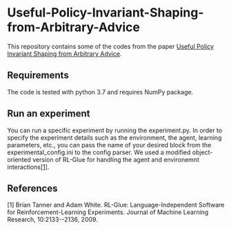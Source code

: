 # Useful-Policy-Invariant-Shaping-from-Arbitrary-Advice
This repository contains some of the codes from the paper [Useful Policy Invariant Shaping from Arbitrary Advice](https://ala2020.vub.ac.be/papers/ALA2020_paper_30.pdf).
## Requirements
The code is tested with python 3.7 and requires NumPy package.
## Run an experiment
You can run a specific experiment by running the experiment.py. In order to specify the experiment details such as the environment, the agent, learning parameters, etc., you can pass the name of your desired block from the experimental_config.ini to the config parser. We used a modified object-oriented version of RL-Glue for handling the agent and environemnt interactions[[1]](#1).
## References
<a id="1">[1]</a> 
Brian Tanner and Adam White. 
RL-Glue: Language-Independent Software for Reinforcement-Learning Experiments. 
Journal of Machine Learning Research, 10:2133--2136, 2009.
